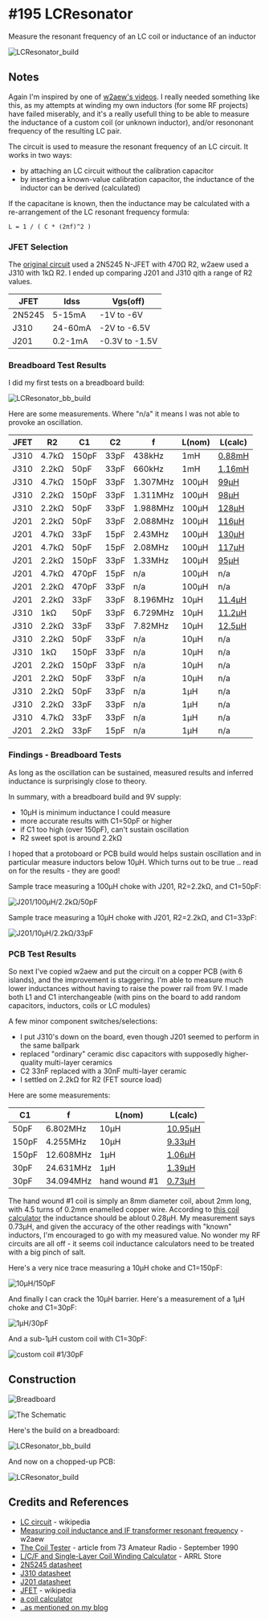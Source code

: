# #195 LCResonator

Measure the resonant frequency of an LC coil or inductance of an inductor

![LCResonator_build](./assets/LCResonator_build.jpg?raw=true)


## Notes

Again I'm inspired by one of [w2aew's videos](https://www.youtube.com/watch?v=Ff5xOENID7w).
I really needed something like this, as my attempts at winding my own inductors (for some RF projects)
have failed miserably, and it's a really usefull thing to be able to measure the inductance
of a custom coil (or unknown inductor), and/or resononant frequency of the resulting LC pair.

The circuit is used to measure the resonant frequency of an LC circuit. It works in two ways:
* by attaching an LC circuit without the calibration capacitor
* by inserting a known-value calibration capacitor, the inductance of the inductor can be derived (calculated)

If the capacitane is known, then the inductance may be calculated with a re-arrangement of the LC resonant frequency formula:

```
L = 1 / ( C * (2πf)^2 )
```

### JFET Selection

The [original circuit](http://archive.org/stream/73-magazine-1990-09/09_September_1990#page/n49/mode/1up) used a 2N5245 N-JFET with 470Ω R2,
w2aew used a J310 with 1kΩ R2. I ended up comparing J201 and J310 qith a range of R2 values.

| JFET   | Idss    | Vgs(off)       |
|--------|---------|----------------|
| 2N5245 | 5-15mA  | -1V to -6V     |
| J310   | 24-60mA | -2V to -6.5V   |
| J201   | 0.2-1mA | -0.3V to -1.5V |


### Breadboard Test Results

I did my first tests on a breadboard build:

![LCResonator_bb_build](./assets/LCResonator_bb_build.jpg?raw=true)

Here are some measurements. Where "n/a" it means I was not able to provoke an oscillation.

| JFET | R2    | C1    | C2   | f        | L(nom) | L(calc) |
|------|-------|-------|------|----------|--------|-----------|
| J310 | 4.7kΩ | 150pF | 33pF | 438kHz   | 1mH    | [0.88mH](https://www.wolframalpha.com/input/?i=1+%2F+%28+150pF+*+%282%CF%80*+438kHz%29^2+%29) |
| J310 | 2.2kΩ |  50pF | 33pF | 660kHz   | 1mH    | [1.16mH](https://www.wolframalpha.com/input/?i=1+%2F+%28+50pF+*+%282%CF%80*+660kHz%29^2+%29) |
| J310 | 4.7kΩ | 150pF | 33pF | 1.307MHz | 100µH  | [99µH](https://www.wolframalpha.com/input/?i=1+%2F+%28+150pF+*+%282%CF%80*+1.307MHz%29^2+%29) |
| J310 | 2.2kΩ | 150pF | 33pF | 1.311MHz | 100µH  | [98µH](https://www.wolframalpha.com/input/?i=1+%2F+%28+150pF+*+%282%CF%80*+1.311MHz%29^2+%29) |
| J310 | 2.2kΩ |  50pF | 33pF | 1.988MHz | 100µH  | [128µH](https://www.wolframalpha.com/input/?i=1+%2F+%28+50pF+*+%282%CF%80*+1.988MHz%29^2+%29) |
| J201 | 2.2kΩ |  50pF | 33pF | 2.088MHz | 100µH  | [116µH](https://www.wolframalpha.com/input/?i=1+%2F+%28+50pF+*+%282%CF%80*+2.088MHz%29^2+%29) |
| J201 | 4.7kΩ |  33pF | 15pF | 2.43MHz  | 100µH  | [130µH](https://www.wolframalpha.com/input/?i=1+%2F+%28+33pF+*+%282%CF%80*+2.43MHz%29^2+%29) |
| J201 | 4.7kΩ |  50pF | 15pF | 2.08MHz  | 100µH  | [117µH](https://www.wolframalpha.com/input/?i=1+%2F+%28+50pF+*+%282%CF%80*+2.08MHz%29^2+%29) |
| J201 | 2.2kΩ | 150pF | 33pF | 1.33MHz  | 100µH  | [95µH](https://www.wolframalpha.com/input/?i=1+%2F+%28+150pF+*+%282%CF%80*+1.33MHz%29^2+%29) |
| J201 | 4.7kΩ | 470pF | 15pF | n/a      | 100µH  | n/a |
| J201 | 2.2kΩ | 470pF | 33pF | n/a      | 100µH  | n/a |
| J201 | 2.2kΩ |  33pF | 33pF | 8.196MHz | 10µH   | [11.4µH](https://www.wolframalpha.com/input/?i=1+%2F+%28+33pF+*+%282%CF%80*+8.196MHz%29^2+%29) |
| J310 |   1kΩ |  50pF | 33pF | 6.729MHz | 10µH   | [11.2µH](https://www.wolframalpha.com/input/?i=1+%2F+%28+50pF+*+%282%CF%80*6.729MHz%29^2+%29) |
| J310 | 2.2kΩ |  33pF | 33pF | 7.82MHz  | 10µH   | [12.5µH](https://www.wolframalpha.com/input/?i=1+%2F+%28+33pF+*+%282%CF%80*+7.82MHz%29^2+%29) |
| J310 | 2.2kΩ |  50pF | 33pF | n/a      | 10µH   | n/a |
| J310 |   1kΩ | 150pF | 33pF | n/a      | 10µH   | n/a |
| J201 | 2.2kΩ | 150pF | 33pF | n/a      | 10µH   | n/a |
| J201 | 2.2kΩ |  50pF | 33pF | n/a      | 10µH   | n/a |
| J310 | 2.2kΩ |  50pF | 33pF | n/a      | 1µH    | n/a |
| J310 | 2.2kΩ |  33pF | 33pF | n/a      | 1µH    | n/a |
| J310 | 4.7kΩ |  33pF | 33pF | n/a      | 1µH    | n/a |
| J201 | 2.2kΩ |  33pF | 15pF | n/a      | 1µH    | n/a |

### Findings - Breadboard Tests

As long as the oscillation can be sustained, measured results and inferred inductance is surprisingly close to theory.

In summary, with a breadboard build and 9V supply:

* 10µH is minimum inductance I could measure
* more accurate results with C1=50pF or higher
* if C1 too high (over 150pF), can't sustain oscillation
* R2 sweet spot is around 2.2kΩ

I hoped that a protoboard or PCB build would helps sustain oscillation
and in particular measure inductors below 10µH. Which turns out to be true .. read on for the results - they are good!

Sample trace measuring a 100µH choke with J201, R2=2.2kΩ, and C1=50pF:

![J201/100µH/2.2kΩ/50pF](./assets/scope_J201L100uR22C50.gif?raw=true)

Sample trace measuring a 10µH choke with J201, R2=2.2kΩ, and C1=33pF:

![J201/10µH/2.2kΩ/33pF](./assets/scope_J201L10uR22C33.gif?raw=true)

### PCB Test Results

So next I've copied w2aew and put the circuit on a copper PCB (with 6 islands), and the improvement is staggering.
I'm able to measure much lower inductances without having to raise the power rail from 9V.
I made both L1 and C1 interchangeable (with pins on the board to add random capacitors, inductors, coils or LC modules)

A few minor component switches/selections:

* I put J310's down on the board, even though J201 seemed to perform in the same ballpark
* replaced "ordinary" ceramic disc capacitors with supposedly higher-quality multi-layer ceramics
* C2 33nF replaced with a 30nF multi-layer ceramic
* I settled on 2.2kΩ for R2 (FET source load)

Here are some measurements:

| C1    | f         | L(nom) | L(calc) |
|-------|-----------|--------|-----------|
|  50pF |  6.802MHz | 10µH   | [10.95µH](https://www.wolframalpha.com/input/?i=1+%2F+%28+50pF+*+%282%CF%80+*+6.802MHz%29^2+%29) |
| 150pF |  4.255MHz | 10µH   | [9.33µH](https://www.wolframalpha.com/input/?i=1+%2F+%28+150pF+*+%282%CF%80+*+4.255MHz%29^2+%29) |
| 150pF | 12.608MHz |  1µH   | [1.06µH](https://www.wolframalpha.com/input/?i=1+%2F+%28+150pF+*+%282%CF%80+*+12.608MHz%29^2+%29) |
|  30pF | 24.631MHz |  1µH   | [1.39µH](https://www.wolframalpha.com/input/?i=1+%2F+%28+30pF+*+%282%CF%80+*+24.631MHz%29^2+%29) |
|  30pF | 34.094MHz | hand wound #1  | [0.73µH](https://www.wolframalpha.com/input/?i=1+%2F+%28+30pF+*+%282%CF%80+*+34.094MHz%29^2+%29) |

The hand wound #1 coil is simply an 8mm diameter coil, about 2mm long, with 4.5 turns of 0.2mm enamelled copper wire.
According to [this coil calculator](http://www.66pacific.com/calculators/coil_calc.aspx)
the inductance should be ablout 0.28µH. My measurement says 0.73µH,
and given the accuracy of the other readings with "known" inductors, I'm encouraged to go with my measured value.
No wonder my RF circuits are all off - it seems coil inductance calculators need to be treated with a big pinch of salt.


Here's a very nice trace measuring a 10µH choke and C1=150pF:

![10µH/150pF](./assets/scope_pcb10uh150pf.gif?raw=true)

And finally I can crack the 10µH barrier. Here's a measurement of a 1µH choke and C1=30pF:

![1µH/30pF](./assets/scope_pcb1uh30pf.gif?raw=true)

And a sub-1µH custom coil with C1=30pF:

![custom coil #1/30pF](./assets/scope_pcbL1h30pf.gif?raw=true)


## Construction

![Breadboard](./assets/LCResonator_bb.jpg?raw=true)

![The Schematic](./assets/LCResonator_schematic.jpg?raw=true)

Here's the build on a breadboard:

![LCResonator_bb_build](./assets/LCResonator_bb_build.jpg?raw=true)

And now on a chopped-up PCB:

![LCResonator_build](./assets/LCResonator_build.jpg?raw=true)

## Credits and References
* [LC circuit](https://en.wikipedia.org/wiki/LC_circuit) - wikipedia
* [Measuring coil inductance and IF transformer resonant frequency](https://www.youtube.com/watch?v=Ff5xOENID7w) - w2aew
* [The Coil Tester](http://archive.org/stream/73-magazine-1990-09/09_September_1990#page/n49/mode/1up) - article from 73 Amateur Radio - September 1990
* [L/C/F and Single-Layer Coil Winding Calculator](http://www.arrl.org/shop/L-C-F-and-Single-Layer-Coil-Winding-Calculator/) - ARRL Store
* [2N5245 datasheet](http://www.farnell.com/datasheets/46878.pdf)
* [J310 datasheet](https://www.futurlec.com/Transistors/J310.shtml)
* [J201 datasheet](https://www.futurlec.com/Transistors/J201.shtml)
* [JFET](https://en.wikipedia.org/wiki/JFET) - wikipedia
* [a coil calculator](http://www.66pacific.com/calculators/coil_calc.aspx)
* [..as mentioned on my blog](https://blog.tardate.com/2016/03/littlearduinoprojects195-coil-resonance.html)